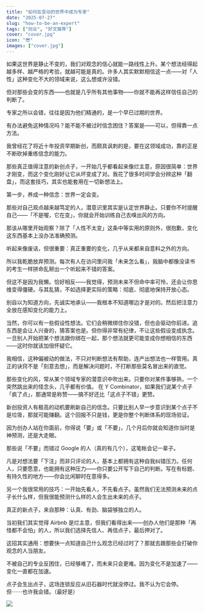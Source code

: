 ```yaml
---
title: "如何在变动的世界中成为专家"
date: "2025-07-27"
slug: "how-to-be-an-expert"
tags: ["创业", "好文推荐"]
cover: "cover.jpg"
icon: "😎"
images: ["cover.jpg"]
---
```

如果这世界是静止不变的，我们对观念的信心就能一路线性上升。某个想法经得起越多样、越严格的考验，就越可能是真的。许多人其实默默相信这一点——对「人性」这种变化不大的领域来说，这么想或许没错。



但对那些会变的东西——也就是几乎所有其他事物——你就不能再这样信任自己的判断了。



专家之所以会错，往往是因为他们精通的，是一个早已过期的世界。



有办法避免这种情况吗？能不能不被过时信念困住？答案是——可以，但得靠一点方法。



我曾经花了将近十年投资早期新创，而颇具讽刺的是，要在这领域成功，靠的正是不断砍掉重练信念的能力。



那些真正值得注意的新创点子，一开始几乎都看起来像烂主意，原因很简单：世界才刚变，而这个变化刚好让它从坏变成了对。我花了很多时间学会分辨这种「翻盘」，而这套技巧，其实也能套用在一切新想法上。



第一步，养成一种信念：世界一定会变。



那些对自己观点越来越笃定的人，潜意识里其实是认定世界静止。只要你不时提醒自己——「不是喔，它在变」，你就会开始训练自己去嗅出风的方向。



那该从哪里开始观察？除了「人性不太变」这条中等实用的原则外，很抱歉，变化这东西基本上没办法准确预测。



听起来像废话，但很重要：真正重要的变化，几乎从来都来自意料之外的方向。



所以我乾脆放弃预测。每次有人在访问里问我「未来怎么看」，我脑中都像没读书的考生一样拼命乱掰出一个听起来不错的答案。



但这不是因为我懒。恰好相反——我觉得，预测未来不但命中率可怜，还会让你思维变得僵硬。与其乱猜，不如选择更实际的策略：彻底、彻底地保持开放心态。



别自以为知道方向，先诚实地承认——我根本不知道哪边才是对的。然后把注意力全放在感知变化的能力上。



当然，你可以有一些假设性想法。它们会稍微绑住你没错，但也会驱动你前进。追东西是会让人兴奋的，猜答案也是。但你得非常有纪律，不让这些假设变成执念。
一旦别人开始把某个想法跟你绑在一起，那个想法就更可能变成你想相信的东西——这时你就该加倍怀疑它。



我相信，这种偏被动的做法，不只对判断想法有帮助，连产出想法也一样管用。真正的诀窍不是「刻意去想」，而是解决问题时，不打断那些莫名冒出来的直觉。



那些变化的风，常从某个领域专家的潜意识中吹出来。只要你对某件事够熟，一个突然跳出来的怪念头，几乎都有价值。
在 Y Combinator，如果我们说某个点子「疯了点」，那通常是称赞——搞不好还比「这点子不错」更赞。



新创投资人有极高的动机要刷新自己的信念。只要比别人早一步意识到某个点子不是垃圾，那就可能赚翻。这个回报不只是钱，更是你整个判断体系的现场验证。



因为创办人站在你面前，你得说「要」或「不要」，几个月后你就会知道你当时是神预测，还是大走眼。



那些说「不要」而错过 Google 的人（真的有几个），这笔帐会记一辈子。



凡是对想法要「下注」而非只评论的人，基本上都拥有这种自我纠错压力。任何人，只要愿意，也能拥有这种压力——你只要公开写下自己的判断。写在有标题、有持久性的地方——你会比闲聊时在意得多。



另一个我很常用的技巧：一开始先看人，不先看点子。虽然我们无法预测未来的点子长什么样，但我很能预测什么样的人会生出未来的点子。



真正的新点子，来自那种：认真、有劲、脑袋够独立的人。



当初我们其实觉得 Airbnb 是烂主意，但我们看得出来——创办人他们是那种「再怪都不会怕」的人，所以我们选择先信人、再信点子，最后押对了。



这招其实通用：想要快一点知道自己什么观念已经过时了？那就去跟那些会打破你观念的人当朋友。



不被自己的专业反困住，已经够难了，而未来只会更难。因为变化不是加速了——变化一直都在加速。



点子会生出点子，这场连锁反应从旧石器时代就没停过。我不认为它会停。
但⋯⋯也许我会错。（最好是）




![](https://prod-files-secure.s3.us-west-2.amazonaws.com/112d0858-5090-4d34-a606-b75eb8d65fd2/46476355-9cf3-4e99-9b7a-3531bc426380/1000202064.png?X-Amz-Algorithm=AWS4-HMAC-SHA256&X-Amz-Content-Sha256=UNSIGNED-PAYLOAD&X-Amz-Credential=ASIAZI2LB466SLGX2YTP%2F20251020%2Fus-west-2%2Fs3%2Faws4_request&X-Amz-Date=20251020T103904Z&X-Amz-Expires=3600&X-Amz-Security-Token=IQoJb3JpZ2luX2VjED8aCXVzLXdlc3QtMiJIMEYCIQCv1J8Vp4YFbu5%2BXExXbKKLE3OwA36bjCOrKbD1QaHaKwIhAOn7GNVD2VfCttLavsFXIwci4nKM%2BaQxK9BxTDc6wr8LKogECOj%2F%2F%2F%2F%2F%2F%2F%2F%2F%2FwEQABoMNjM3NDIzMTgzODA1IgyesqOzEkOFCoooUrYq3AMeNeUAYbPoTDJhxvmmcrtjm2xjEzQ%2FoiYYfbzNkWXcm479cCnxX2r51CiNOmXL4abHmRg2p5nMimgYZBWmXcIdj%2Fp7NHVoqix25FhbPawsD9II%2FpBXnkbbK1iw2%2F9qm%2FjNqKwaSgfpXEC1pZoCiOyWm947r4zRJmePBx2qdYbap1VB5ZZU3tXBeAW8AHO9gogHa1f%2FJPdZnQmGkIudVrZ%2BrN2xTAyqvjJ3igjRwhRRVC%2BdRR241OQ0Z0qMRaiSzn%2BZg5LkkJY6eGPXkIk7e9qCDWo4TYozCyaucIhueSEuFBL3E9QWvnlishml9GfJ5jMpTGcun21bbOHlv%2F0%2FOzBoMUBv4ePoUJK09hpiWL8eUD7wl9j73U6omtDuCVTTbqoknIgeTShe7A24CuMDITO96U3fdy%2BTlxHgGCoz5Z0EV2rl9Upw%2Fl5RyPeHcaeXZdxFhTd41TXauerYGptjAjEDxETGqUGyA3yylR3guIA2tTj8gedKEM1TdVqpNQ%2FlarpPYZqGaMjCvoHBAtq8UOAzBya3YnBz9BLu5q0YSCcZ%2B%2BKuqp0k8y%2BVD4CHVrCZloz2vjORvH%2Bbbr96uLyonF2cCauPldpC8NvCVADvnqAmrkjlItQJSqdZl7YiEjDnt9fHBjqkAdefKf967HdKueJAJPz4gEDpCv4NwqaZe%2BPjss0ZWRXb2L4bgYufLmzMLMAL0zak7Cdvguw1l%2BSllRF024%2FBmmrnWuJGNwpcihuiODGUvbzKg53NkzsK6%2BcAk2ZDWXGyrgWWARvaW5biMVQnTD52ucMr80tHUmqblYn2jqYLZxXmbOlK67z9X2SEkVM4%2B2zyyF5JZ6By90SN2qAXtrMPgoZFf1C%2B&X-Amz-Signature=e4eece97de20fd21de992750fa08ddb92ef8e7c14add5bf23bef31798e3fd86b&X-Amz-SignedHeaders=host&x-amz-checksum-mode=ENABLED&x-id=GetObject)

